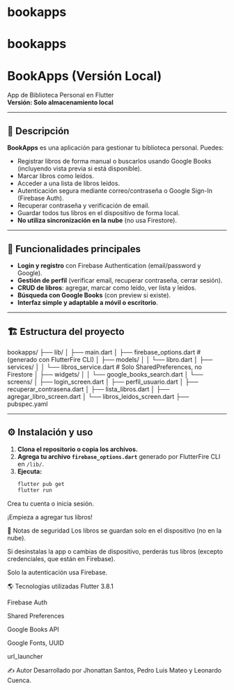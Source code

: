 # bookapps
# bookapps

# BookApps (Versión Local)

App de Biblioteca Personal en Flutter  
**Versión: Solo almacenamiento local**

---

## 📱 Descripción

**BookApps** es una aplicación para gestionar tu biblioteca personal. Puedes:
- Registrar libros de forma manual o buscarlos usando Google Books (incluyendo vista previa si está disponible).
- Marcar libros como leídos.
- Acceder a una lista de libros leídos.
- Autenticación segura mediante correo/contraseña o Google Sign-In (Firebase Auth).
- Recuperar contraseña y verificación de email.
- Guardar todos tus libros en el dispositivo de forma local.
- **No utiliza sincronización en la nube** (no usa Firestore).

---

## 🚀 Funcionalidades principales

- **Login y registro** con Firebase Authentication (email/password y Google).
- **Gestión de perfil** (verificar email, recuperar contraseña, cerrar sesión).
- **CRUD de libros**: agregar, marcar como leído, ver lista y leídos.
- **Búsqueda con Google Books** (con preview si existe).
- **Interfaz simple y adaptable a móvil o escritorio**.

---

## 🏗️ Estructura del proyecto

bookapps/
├── lib/
│ ├── main.dart
│ ├── firebase_options.dart # (generado con FlutterFire CLI)
│ ├── models/
│ │ └── libro.dart
│ ├── services/
│ │ └── libros_service.dart # Solo SharedPreferences, no Firestore
│ ├── widgets/
│ │ └── google_books_search.dart
│ └── screens/
│ ├── login_screen.dart
│ ├── perfil_usuario.dart
│ ├── recuperar_contrasena.dart
│ ├── lista_libros.dart
│ ├── agregar_libro_screen.dart
│ └── libros_leidos_screen.dart
├── pubspec.yaml

---

## ⚙️ Instalación y uso

1. **Clona el repositorio o copia los archivos.**
2. **Agrega tu archivo `firebase_options.dart`** generado por FlutterFire CLI en `/lib/`.
3. **Ejecuta:**
   ```bash
   flutter pub get
   flutter run
Crea tu cuenta o inicia sesión.

¡Empieza a agregar tus libros!

🔐 Notas de seguridad
Los libros se guardan solo en el dispositivo (no en la nube).

Si desinstalas la app o cambias de dispositivo, perderás tus libros (excepto credenciales, que están en Firebase).

Solo la autenticación usa Firebase.

🌎 Tecnologías utilizadas
Flutter 3.8.1

Firebase Auth

Shared Preferences

Google Books API

Google Fonts, UUID

url_launcher

✍️ Autor
Desarrollado por Jhonattan Santos, Pedro Luis Mateo y Leonardo Cuenca.

